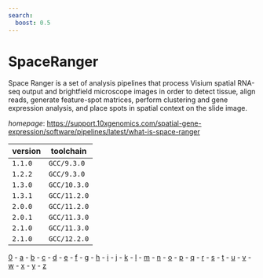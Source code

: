 ```yaml
---
search:
  boost: 0.5
---
```

# SpaceRanger

Space Ranger is a set of analysis pipelines that process Visium spatial RNA-seq output and brightfield microscope images in order to detect tissue, align reads, generate feature-spot matrices, perform clustering and gene expression analysis, and place spots in spatial context on the slide image.

*homepage*: <https://support.10xgenomics.com/spatial-gene-expression/software/pipelines/latest/what-is-space-ranger>

version | toolchain
--------|----------
``1.1.0`` | ``GCC/9.3.0``
``1.2.2`` | ``GCC/9.3.0``
``1.3.0`` | ``GCC/10.3.0``
``1.3.1`` | ``GCC/11.2.0``
``2.0.0`` | ``GCC/11.2.0``
``2.0.1`` | ``GCC/11.3.0``
``2.1.0`` | ``GCC/11.3.0``
``2.1.0`` | ``GCC/12.2.0``

[0](../0/index.md) - [a](../a/index.md) - [b](../b/index.md) - [c](../c/index.md) - [d](../d/index.md) - [e](../e/index.md) - [f](../f/index.md) - [g](../g/index.md) - [h](../h/index.md) - [i](../i/index.md) - [j](../j/index.md) - [k](../k/index.md) - [l](../l/index.md) - [m](../m/index.md) - [n](../n/index.md) - [o](../o/index.md) - [p](../p/index.md) - [q](../q/index.md) - [r](../r/index.md) - [s](../s/index.md) - [t](../t/index.md) - [u](../u/index.md) - [v](../v/index.md) - [w](../w/index.md) - [x](../x/index.md) - [y](../y/index.md) - [z](../z/index.md)

